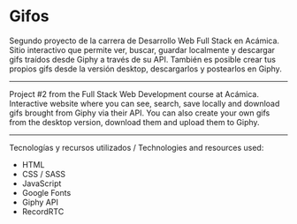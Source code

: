 # Gifos
 
Segundo proyecto de la carrera de Desarrollo Web Full Stack en Acámica. Sitio interactivo que permite ver, buscar, guardar localmente y descargar gifs traídos desde Giphy a través de su API. También es posible crear tus propios gifs desde la versión desktop, descargarlos y postearlos en Giphy.

---

Project #2 from the Full Stack Web Development course at Acámica. Interactive website where you can see, search, save locally and download gifs brought from Giphy via their API. You can also create your own gifs from the desktop version, download them and upload them to Giphy.

---

Tecnologías y recursos utilizados / Technologies and resources used:

* HTML
* CSS / SASS
* JavaScript
* Google Fonts
* Giphy API
* RecordRTC


